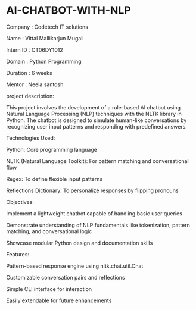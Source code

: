 # AI-CHATBOT-WITH-NLP

Company : Codetech IT solutions

Name : Vittal Mallikarjun Mugali

Intern ID : CT06DY1012

Domain : Python Programming

Duration : 6 weeks

Mentor : Neela santosh

project description:

This project involves the development of a rule-based AI chatbot using Natural Language Processing (NLP) techniques with the NLTK library in Python. The chatbot is designed to simulate human-like conversations by recognizing user input patterns and responding with predefined answers.

Technologies Used:

Python: Core programming language

NLTK (Natural Language Toolkit): For pattern matching and conversational flow

Regex: To define flexible input patterns

Reflections Dictionary: To personalize responses by flipping pronouns

Objectives:

Implement a lightweight chatbot capable of handling basic user queries

Demonstrate understanding of NLP fundamentals like tokenization, pattern matching, and conversational logic

Showcase modular Python design and documentation skills

Features:

Pattern-based response engine using nltk.chat.util.Chat

Customizable conversation pairs and reflections

Simple CLI interface for interaction

Easily extendable for future enhancements
